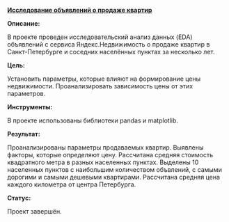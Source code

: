 **[Исследование объявлений о продаже квартир](https://github.com/AnnaTrampa/Portfolio/blob/main/Apartment_Listings_EDA/Apartment_Listings_EDA.ipynb)**

**Описание:**

В проекте проведен исследовательский анализ данных (EDA) объявлений с сервиса Яндекс.Недвижимость о продаже квартир в Санкт-Петербурге и соседних населённых пунктах за несколько лет.

**Цель:**

Установить параметры, которые влияют на формирование цены недвижимости. Проанализировать зависимость цены от этих параметров.

**Инструменты:**

В проекте использованы библиотеки pandas и matplotlib.

**Результат:**

Проанализированы параметры продаваемых квартир. Выявлены факторы, которые определяют цену. Рассчитана средняя стоимость квадратного метра в разных населенных пунктах. Выделены 10 населенных пунктов с наибольшим количеством объвлений, с самыми дорогими и самыми дешевыми квартирами. Рассчитана средняя цена каждого километра от центра Петербурга.

**Статус:**

Проект завершён.
